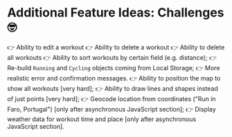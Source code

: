# Additional Feature Ideas: Challenges 🤓

👉 Ability to edit a workout
👉 Ability to delete a workout
👉 Ability to delete all workouts
👉 Ability to sort workouts by certain field (e.g. distance);
👉 Re-build `Running` and `Cycling` objects coming from Local Storage;
👉 More realistic error and confirmation messages.
👉 Ability to position the map to show all workouts [very hard];
👉 Ability to draw lines and shapes instead of just points [very hard];
👉 Geocode location from coordinates ("Run in Faro, Portugal") [only after asynchronous JavaScript section];
👉 Display weather data for workout time and place [only after asynchronous JavaScript section].
